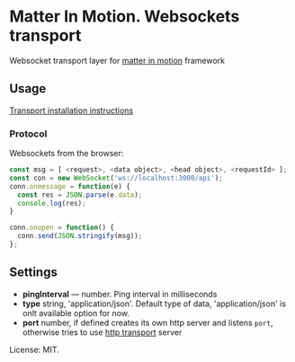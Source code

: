 # Matter In Motion. Websockets transport

Websocket transport layer for [matter in motion](https://github.com/matter-in-motion/mm) framework

## Usage

[Transport installation instructions](https://github.com/matter-in-motion/mm/blob/master/docs/transports.md)

### Protocol

Websockets from the browser:

```js
const msg = [ <request>, <data object>, <head object>, <requestId> ];
const con = new WebSocket('ws://localhost:3000/api');
conn.onmessage = function(e) {
  const res = JSON.parse(e.data);
  console.log(res);
}

conn.onopen = function() {
  conn.send(JSON.stringify(msg));
};
```

## Settings

* __pingInterval__ — number. Ping interval in milliseconds
* __type__ string, 'application/json'. Default type of data, 'application/json' is onlt available option for now.
* __port__ number, if defined creates its own http server and listens `port`, otherwise tries to use [http transport](https://github.com/matter-in-motion/mm-http) server


License: MIT.

